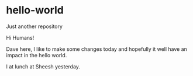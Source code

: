 # hello-world
Just another repository

Hi Humans!

Dave here, I like to make some changes today and hopefully it well have an impact in the hello world.

I at lunch at Sheesh yesterday.  
